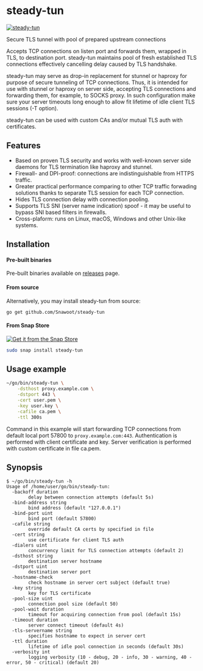 # steady-tun

[![steady-tun](https://snapcraft.io//steady-tun/badge.svg)](https://snapcraft.io/steady-tun)

Secure TLS tunnel with pool of prepared upstream connections

Accepts TCP connections on listen port and forwards them, wrapped in TLS, to destination port. steady-tun maintains pool of fresh established TLS connections effectively cancelling delay caused by TLS handshake.

steady-tun may serve as drop-in replacement for stunnel or haproxy for purpose of secure tunneling of TCP connections. Thus, it is intended for use with stunnel or haproxy on server side, accepting TLS connections and forwarding them, for example, to SOCKS proxy. In such configuration make sure your server timeouts long enough to allow fit lifetime of idle client TLS sessions (-T option).

steady-tun can be used with custom CAs and/or mutual TLS auth with certificates.

## Features

* Based on proven TLS security and works with well-known server side daemons for TLS termination like haproxy and stunnel.
* Firewall- and DPI-proof: connections are indistinguishable from HTTPS traffic.
* Greater practical performance comparing to other TCP traffic forwading solutions thanks to separate TLS session for each TCP connection.
* Hides TLS connection delay with connection pooling.
* Supports TLS SNI (server name indication) spoof - it may be useful to bypass SNI based filters in firewalls.
* Cross-plaform: runs on Linux, macOS, Windows and other Unix-like systems.

## Installation

#### Pre-built binaries

Pre-built binaries available on [releases](https://github.com/Snawoot/steady-tun/releases/latest) page.

#### From source

Alternatively, you may install steady-tun from source:

```
go get github.com/Snawoot/steady-tun
```

#### From Snap Store

[![Get it from the Snap Store](https://snapcraft.io/static/images/badges/en/snap-store-black.svg)](https://snapcraft.io/steady-tun)

```sh
sudo snap install steady-tun
```

## Usage example

```sh
~/go/bin/steady-tun \
    -dsthost proxy.example.com \
    -dstport 443 \
    -cert user.pem \
    -key user.key \
    -cafile ca.pem \
    -ttl 300s
```

Command in this example will start forwarding TCP connections from default local port 57800 to `proxy.example.com:443`. Authentication is performed with client certificate and key. Server verification is performed with custom certificate in file ca.pem.

## Synopsis

```
$ ~/go/bin/steady-tun -h
Usage of /home/user/go/bin/steady-tun:
  -backoff duration
    	delay between connection attempts (default 5s)
  -bind-address string
    	bind address (default "127.0.0.1")
  -bind-port uint
    	bind port (default 57800)
  -cafile string
    	override default CA certs by specified in file
  -cert string
    	use certificate for client TLS auth
  -dialers uint
    	concurrency limit for TLS connection attempts (default 2)
  -dsthost string
    	destination server hostname
  -dstport uint
    	destination server port
  -hostname-check
    	check hostname in server cert subject (default true)
  -key string
    	key for TLS certificate
  -pool-size uint
    	connection pool size (default 50)
  -pool-wait duration
    	timeout for acquiring connection from pool (default 15s)
  -timeout duration
    	server connect timeout (default 4s)
  -tls-servername string
    	specifies hostname to expect in server cert
  -ttl duration
    	lifetime of idle pool connection in seconds (default 30s)
  -verbosity int
    	logging verbosity (10 - debug, 20 - info, 30 - warning, 40 - error, 50 - critical) (default 20)
```
